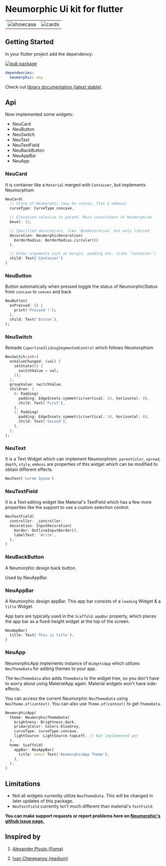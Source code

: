 # Neumorphic Ui kit for flutter

|                                                                                                              |                                                                                                             |
| ------------------------------------------------------------------------------------------------------------ | ----------------------------------------------------------------------------------------------------------- |
| ![showcase](https://raw.githubusercontent.com/neumorphic/neumorphic.flutter/master/example/media/v0/all.gif) | ![cards](https://raw.githubusercontent.com/neumorphic/neumorphic.flutter/master/example/media/v0/cards.png) |

## Getting Started

In your flutter project add the dependency:

[![pub package](https://img.shields.io/pub/v/neumorphic.svg)](https://pub.dev/packages/neumorphic)

```yaml
dependencies:
  neumorphic: any
```

<!-- Below line only works in documentation-->

Check out [library documentation (latest stable)](https://pub.dev/documentation/neumorphic/latest/neumorphic/neumorphic-library.html).

## Api

Now implemented some widgets:

- NeuCard
- NeuButton
- NeuSwitch
- NeuText
- NeuTextField
- NeuBackButton
- NeuAppBar
- NeuApp

### NeuCard

It is container like a `Material` merged with `Container`, but implements Neumorphism

```dart
NeuCard(
  // State of Neumorphic (may be convex, flat & emboss)
  curveType: CurveType.concave,

  // Elevation relative to parent. Main constituent of Neumorphism
  bevel: 12,

  // Specified decorations, like `BoxDecoration` but only limited
  decoration: NeumorphicDecoration(
    borderRadius: BorderRadius.circular(8)
  ),

  // Other arguments such as margin, padding etc. (Like `Container`)
  child: Text('Container')
)
```

### NeuButton

Button automatically when pressed toggle the status of NeumorphicStatus from `concave` to `convex` and back

```dart
NeuButton(
  onPressed: () {
    print('Pressed !');
  },
  child: Text('Button'),
);
```

### NeuSwitch

Remade `CupertinoSlidingSegmentedControl` which follows Neumorphism

```dart
NeuSwitch<int>(
  onValueChanged: (val) {
    setState(() {
      switchValue = val;
    });
  },
  groupValue: switchValue,
  children: {
    0: Padding(
      padding: EdgeInsets.symmetric(vertical: 24, horizontal: 8),
      child: Text('First'),
    ),
    1: Padding(
      padding: EdgeInsets.symmetric(vertical: 24, horizontal: 8),
      child: Text('Second'),
    ),
  },
);
```

### NeuText

It is a Text Widget which can implement Neumorphism. `parentColor`, `spread`, `depth`, `style`, `emboss` are properties of this widget which can be modified to obtain different effects.

```dart
NeuText('Lorem Ipsum')
```

### NeuTextField

It is a Text editing widget like Material's TextField which has a few more properties like
the support to use a custom selection control.

```dart
NeuTextField(
  controller: _controller,
  decoration: InputDecoration(
    border: OutlineInputBorder(),
    labelText: 'Write',
  ),
)
```

### NeuBackButton

A Neumorphic design back button.

Used by NeuAppBar.

### NeuAppBar

A Neumorphic design appBar.
This app bar consists of a `leading` Widget & a `title` Widget.

App bars are typically used in the `Scaffold.appBar` property, which places the app bar as a fixed-height widget at the top of the screen.

```dart
NeuAppBar(
  title: Text('This is title'),
)
```

### NeuApp

NeumorphicApp implements instance of `WidgetsApp` which utilizes `NeuThemeData` for adding themes to your app.

The `NeuThemeData` also adds `ThemeData` to the widget tree, so you don't have to worry about using MaterialApp again. Material widgets won't have side-effects.

You can access the current Neumorphic `NeuThemeData` using `NeuTheme.of(context)`. You can also use
`Theme.of(context)` to get `ThemeData`.

```dart
NeumorphicApp(
  theme: NeumorphicThemeData(
    brightness: Brightness.dark,
    primaryColor: Colors.blueGrey,
    curveType: curveType.concave,
    lightSource: LightSource.topLeft, // Not implemented yet
  ),
  home: Scaffold(
    appBar: NeuAppBar(
      title: const Text('NeumorphicApp Theme'),
    ),
  ),
)
```

## Limitations

- Not all widgets currently utilize `NeuThemeData`. This will be changed in later updates of this package.
- `NeuTextField` currently isn't much different than material's `TextField`.

**You can make support requests or report problems here on [Neumorphic's github issue page.](https://github.com/neumorphic/neumorphic.flutter/issues)**

## Inspired by

1. [Alexander Plyuto (figma)](https://www.figma.com/file/J1uPSOY5k577mDpSfGFven/Skeuomorph-Small-Style-Guide)

2. [Ivan Cherepanov (medium)](https://medium.com/flutter-community/neumorphic-designs-in-flutter-eab9a4de2059)
